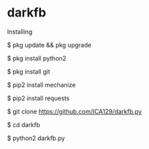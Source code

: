 # darkfb


Installing

$ pkg update && pkg upgrade
 
$ pkg install python2

$ pkg install git

$ pip2 install mechanize

$ pip2 install requests

$ git clone https://github.com/ICA129/darkfb.py

$ cd darkfb

$ python2 darkfb.py
